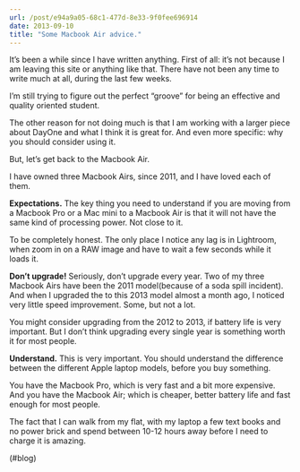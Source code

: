 ```yaml
---
url: /post/e94a9a05-68c1-477d-8e33-9f0fee696914
date: 2013-09-10
title: "Some Macbook Air advice."
---
```


It&#8217;s been a while since I have written anything. First of all: it&#8217;s not because I am leaving this site or anything like that. There have not been any time to write much at all, during the last few weeks.



I&#8217;m still trying to figure out the perfect &#8220;groove&#8221; for being an effective and quality oriented student.



The other reason for not doing much is that I am working with a larger piece about DayOne and what I think it is great for. And even more specific: why you should consider using it.



But, let&#8217;s get back to the Macbook Air.



I have owned three Macbook Airs, since 2011, and I have loved each of them.



**Expectations.** The key thing you need to understand if you are moving from a Macbook Pro or a Mac mini to a Macbook Air is that it will not have the same kind of processing power. Not close to it.



To be completely honest. The only place I notice any lag is in Lightroom, when zoom in on a RAW image and have to wait a few seconds while it loads it.



**Don&#8217;t upgrade!** Seriously, don&#8217;t upgrade every year. Two of my three Macbook Airs have been the 2011 model(because of a soda spill incident). And when I upgraded the to this 2013 model almost a month ago, I noticed very little speed improvement. Some, but not a lot.



You might consider upgrading from the 2012 to 2013, if battery life is very important. But I don&#8217;t think upgrading every single year is something worth it for most people.



**Understand.** This is very important. You should understand the difference between the different Apple laptop models, before you buy something.



You have the Macbook Pro, which is very fast and a bit more expensive. And you have the Macbook Air; which is cheaper, better battery life and fast enough for most people.



The fact that I can walk from my flat, with my laptop a few text books and no power brick and spend between 10-12 hours away before I need to charge it is amazing.



(#blog)